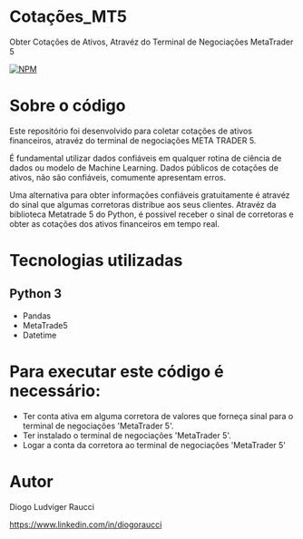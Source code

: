 # Cotações_MT5
Obter Cotações de Ativos, Atravéz do Terminal de Negociações MetaTrader 5

[![NPM](https://img.shields.io/npm/l/react)](https://github.com/diogoraucci/Cotacoes_MT5/blob/main/LICENSE)

## 

# Sobre o código
Este repositório foi desenvolvido para coletar cotações de ativos financeiros, atravéz do terminal de negociações META TRADER 5.

É fundamental utilizar dados confiáveis em qualquer rotina de ciência de dados ou modelo de Machine Learning.
Dados públicos de cotações de ativos, não são confiáveis, comumente apresentam erros.

Uma alternativa para obter informações confiáveis gratuitamente é atravéz do sinal que algumas corretoras distribue aos seus clientes.
Atravéz da biblioteca Metatrade 5 do Python, é possivel receber o sinal de corretoras e obter as cotações dos ativos financeiros em tempo real.    

# Tecnologias utilizadas
## Python 3
- Pandas
- MetaTrade5
- Datetime

# Para executar este código é necessário:
- Ter conta ativa em alguma corretora de valores que forneça sinal para o terminal de negociações 'MetaTrader 5'.
- Ter instalado o terminal de negociações 'MetaTrader 5'.
- Logar a conta da corretora ao terminal de negociações 'MetaTrader 5'

# Autor
Diogo Ludviger Raucci

https://www.linkedin.com/in/diogoraucci

